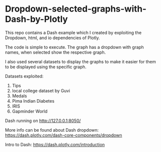 # Dropdown-selected-graphs-with-Dash-by-Plotly

This repo contains a Dash example which I created by exploiting the Dropdown, html, and io dependencies of Plotly.

The code is simple to execute. The graph has a dropdown with graph names, when selected show the respective graph.

I also used several datasets to display the graphs to make it easier for them to be displayed using the specific graph.

Datasets exploited:
1. Tips
2. local college dataset by Guvi
3. Medals
4. Pima Indian Diabetes
5. IRIS
6. Gapminder World

Dash running on http://127.0.0.1:8050/

More info can be found about Dash dropdown: https://dash.plotly.com/dash-core-components/dropdown

Intro to Dash: https://dash.plotly.com/introduction
